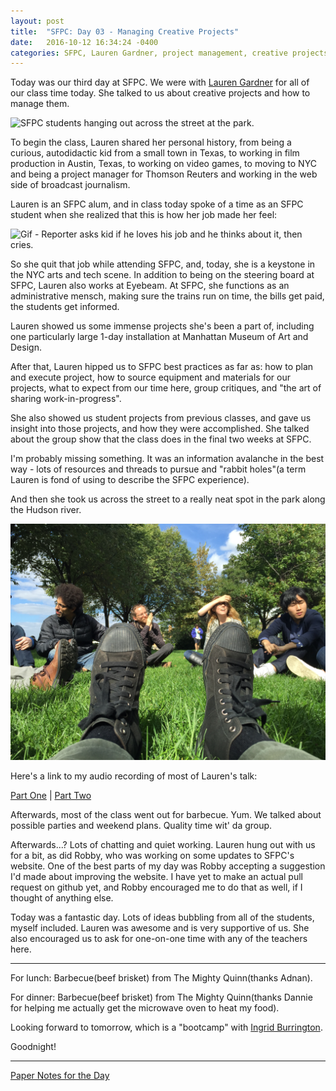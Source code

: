 ```yaml
---
layout: post
title:  "SFPC: Day 03 - Managing Creative Projects"
date:   2016-10-12 16:34:24 -0400
categories: SFPC, Lauren Gardner, project management, creative projects, managing creative projects
---
```


Today was our third day at SFPC. We were with [Lauren Gardner](www.laurengardner.com) for all of our class time today. She talked to us about creative projects and how to manage them.

![SFPC students hanging out across the street at the park.](/images/IMG_4165.JPG)

To begin the class, Lauren shared her personal history, from being a curious, autodidactic kid from a small town in Texas, to working in film production in Austin, Texas, to working on video games, to moving to NYC and being a project manager for Thomson Reuters and working in the web side of broadcast journalism.

Lauren is an SFPC alum, and in class today spoke of a time as an SFPC student when she realized that this is how her job made her feel:

![Gif - Reporter asks kid if he loves his job and he thinks about it, then cries.](/images/cryingKidJob.JPG)

So she quit that job while attending SFPC, and, today, she is a keystone in the NYC arts and tech scene. In addition to being on the steering board at SFPC, Lauren also works at Eyebeam. At SFPC, she functions as an administrative mensch, making sure the trains run on time, the bills get paid, the students get informed.

Lauren showed us some immense projects she's been a part of, including one particularly large 1-day installation at Manhattan Museum of Art and Design.

After that, Lauren hipped us to SFPC best practices as far as: how to plan and execute project, how to source equipment and materials for our projects, what to expect from our time here, group critiques, and "the art of sharing work-in-progress".

She also showed us student projects from previous classes, and gave us insight into those projects, and how they were accomplished. She talked about the group show that the class does in the final two weeks at SFPC.

I'm probably missing something. It was an information avalanche in the best way - lots of resources and threads to pursue and "rabbit holes"(a term Lauren is fond of using to describe the SFPC experience).

And then she took us across the street to a really neat spot in the park along the Hudson river.

![SFPC at the park](/images/IMG_4166.JPG)

Here's a link to my audio recording of most of Lauren's talk:

[Part One](https://www.dropbox.com/s/marwvsxlf48lk85/10122016_LaurenGardner_01.m4a?dl=0) | [Part Two](https://www.dropbox.com/s/owlbcqmm6ffswiu/10122016_LaurenGardner_02.m4a?dl=0)

Afterwards, most of the class went out for barbecue. Yum. We talked about possible parties and weekend plans. Quality time wit' da group.

Afterwards...? Lots of chatting and quiet working. Lauren hung out with us for a bit, as did Robby, who was working on some updates to SFPC's website. One of the best parts of my day was Robby accepting a suggestion I'd made about improving the website. I have yet to make an actual pull request on github yet, and Robby encouraged me to do that as well, if I thought of anything else.

Today was a fantastic day. Lots of ideas bubbling from all of the students, myself included. Lauren was awesome and is very supportive of us. She also encouraged us to ask for one-on-one time with any of the teachers here.

---

For lunch: Barbecue(beef brisket) from The Mighty Quinn(thanks Adnan).

For dinner: Barbecue(beef brisket) from The Mighty Quinn(thanks Dannie for helping me actually get the microwave oven to heat my food).

Looking forward to tomorrow, which is a "bootcamp" with [Ingrid Burrington](http://lifewinning.net).

Goodnight!

---

[Paper Notes for the Day](https://www.dropbox.com/sh/1vgn8smmnmu37cs/AAA_NHPeIzj-Ugq2kYqU3lcoa?dl=0)
